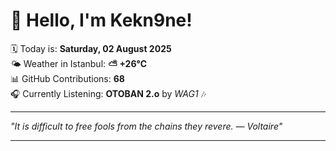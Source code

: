 # 👋 Hello, I'm Kekn9ne!

🗓️ Today is: **Saturday, 02 August 2025**  
🌤️ Weather in Istanbul: **⛅️  +26°C**  
📊 GitHub Contributions: **68**  
🎧 Currently Listening: **OTOBAN 2.o** by *WAG1* 🎶

---

_"It is difficult to free fools from the chains they revere.  — *Voltaire*"_

---
